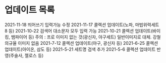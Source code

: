 # 업데이트 목록

2021-11-18 띄어쓰기 입력가능 수정
2021-11-17 콜렉션 업데이트(노파, 마법위력세트8 등)
2021-10-22 검색어 대소문자 모두 입력 가능
2021-10-21 콜렉션 업데이트(바이킹, 뱀파이어 등)
주의 : 프로 이미지 없는 것(광신자, 야구세트) 일반이미지로 대체. 강철의규율 이미지 없음
2021-7-12 콜렉션 업데이트(야구, 광신자 등) 
2021-6-25 콜렉션 업데이트(아이온, 삼도 등)
2021-5-21 세트명 검색 추가
2021-5-6 콜렉션 업데이트 반영(주술사, 젤로스 등)
